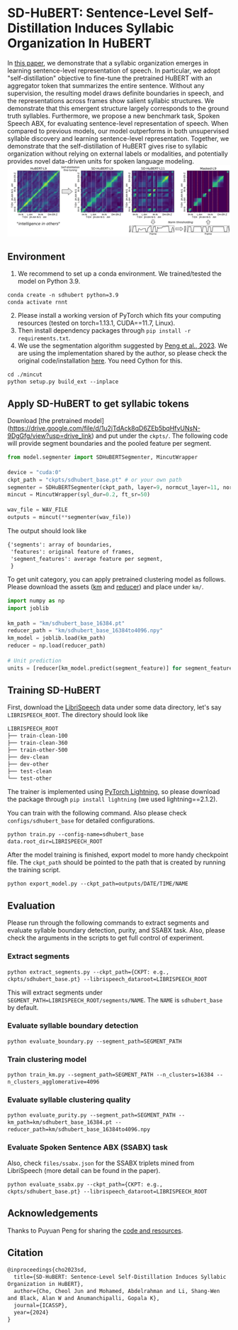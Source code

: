 # SD-HuBERT: Sentence-Level Self-Distillation Induces Syllabic Organization In HuBERT


In [this paper](https://arxiv.org/abs/2310.10803), we demonstrate that a syllabic organization emerges in learning sentence-level representation of speech. In particular, we adopt "self-distillation" objective to fine-tune the pretrained HuBERT with an aggregator token that summarizes the entire sentence. Without any supervision, the resulting model draws definite boundaries in speech, and the representations across frames show salient syllabic structures. We demonstrate that this emergent structure largely corresponds to the ground truth syllables. Furthermore, we propose a new benchmark task, Spoken Speech ABX, for evaluating sentence-level representation of speech. When compared to previous models, our model outperforms in both unsupervised syllable discovery and learning sentence-level representation. Together, we demonstrate that the self-distillation of HuBERT gives rise to syllabic organization without relying on external labels or modalities, and potentially provides novel data-driven units for spoken language modeling. 
![SD-HuBERT](figures/main_figure.jpg)

## Environment

1. We recommend to set up a conda environment. We trained/tested the model on Python 3.9.
```
conda create -n sdhubert python=3.9
conda activate rnnt
```
2. Please install a working version of PyTorch which fits your computing resources (tested on torch=1.13.1, CUDA==11.7, Linux).
3. Then install dependency packages through `pip install -r requirements.txt`.
4. We use the segmentation algorithm suggested by [Peng et al., 2023](https://arxiv.org/abs/2305.11435). We are using the implementation shared by the author, so please check the original code/installation [here](https://github.com/jasonppy/syllable-discovery/tree/master). You need Cython for this.
```
cd ./mincut
python setup.py build_ext --inplace
```

## Apply SD-HuBERT to get syllabic tokens

Download [the pretrained model] (https://drive.google.com/file/d/1u2jTdAck8qD6ZEb5bqHfvUNsN-9DgGfg/view?usp=drive_link) and put under the `ckpts/`. The following code will provide segment boundaries and the pooled feature per segment.

```python
from model.segmenter import SDHuBERTSegmenter, MincutWrapper

device = "cuda:0"
ckpt_path = "ckpts/sdhubert_base.pt" # or your own path
segmenter = SDHuBERTSegmenter(ckpt_path, layer=9, normcut_layer=11, normcut_threshold=2, device=device)
mincut = MincutWrapper(syl_dur=0.2, ft_sr=50) 

wav_file = WAV_FILE
outputs = mincut(**segmenter(wav_file))
```

The output should look like
```
{'segments': array of boundaries,
 'features': original feature of frames,
 'segment_features': average feature per segment,
 }
```

To get unit category, you can apply pretrained clustering model as follows. Please download the assets ([km](https://drive.google.com/file/d/14zdEttya2X8PdjDMUt4lyHWOOY2OS3Zr/view?usp=drive_link) and [reducer](https://drive.google.com/file/d/19XisepDAfULOKFY147RDYT5UAk2ZnCr-/view?usp=drive_link)) and place under `km/`.

```python
import numpy as np
import joblib

km_path = "km/sdhubert_base_16384.pt"
reducer_path = "km/sdhubert_base_16384to4096.npy"
km_model = joblib.load(km_path)
reducer = np.load(reducer_path)

# Unit prediction
units = [reducer[km_model.predict(segment_feature)] for segment_feature in outputs['segment_features']]
```

## Training SD-HuBERT

First, download the [LibriSpeech](https://www.openslr.org/12) data under some data directory, let's say `LIBRISPEECH_ROOT`. The directory should look like 
```
LIBRISPEECH_ROOT
├── train-clean-100
├── train-clean-360
├── train-other-500
├── dev-clean
├── dev-other
├── test-clean
└── test-other
```

The trainer is implemented using [PyTorch Lightning](https://lightning.ai/docs/pytorch/stable/), so please download the package through `pip install lightning` (we used lightning==2.1.2).

You can train with the following command. Also please check `configs/sdhubert_base` for detailed configurations.
```
python train.py --config-name=sdhubert_base data.root_dir=LIBRISPEECH_ROOT
```

After the model training is finished, export model to more handy checkpoint file. The `ckpt_path` should be pointed to the path that is created by running the training script.
```
python export_model.py --ckpt_path=outputs/DATE/TIME/NAME
```

## Evaluation

Please run through the following commands to extract segments and evaluate syllable boundary detection, purity, and SSABX task. Also, please check the arguments in the scripts to get full control of experiment.

### Extract segments

```
python extract_segments.py --ckpt_path={CKPT: e.g., ckpts/sdhubert_base.pt} --librispeech_dataroot=LIBRISPEECH_ROOT
```
This will extract segments under `SEGMENT_PATH=LIBRISPEECH_ROOT/segments/NAME`. The `NAME` is `sdhubert_base` by default.

### Evaluate syllable boundary detection

```
python evaluate_boundary.py --segment_path=SEGMENT_PATH
```

### Train clustering model

```
python train_km.py --segment_path=SEGMENT_PATH --n_clusters=16384 --n_clusters_agglomerative=4096
```

### Evaluate syllable clustering quality

```
python evaluate_purity.py --segment_path=SEGMENT_PATH --km_path=km/sdhubert_base_16384.pt --reducer_path=km/sdhubert_base_16384to4096.npy
```

### Evaluate Spoken Sentence ABX (SSABX) task

Also, check `files/ssabx.json` for the SSABX triplets mined from LibriSpeech (more detail can be found in the paper).
```
python evaluate_ssabx.py --ckpt_path={CKPT: e.g., ckpts/sdhubert_base.pt} --librispeech_dataroot=LIBRISPEECH_ROOT
```

## Acknowledgements

Thanks to Puyuan Peng for sharing the [code and resources](https://github.com/jasonppy/syllable-discovery/tree/master). 

## Citation

```
@inproceedings{cho2023sd,
  title={SD-HuBERT: Sentence-Level Self-Distillation Induces Syllabic Organization in HuBERT},
  author={Cho, Cheol Jun and Mohamed, Abdelrahman and Li, Shang-Wen and Black, Alan W and Anumanchipalli, Gopala K},
  journal={ICASSP},
  year={2024}
}
```